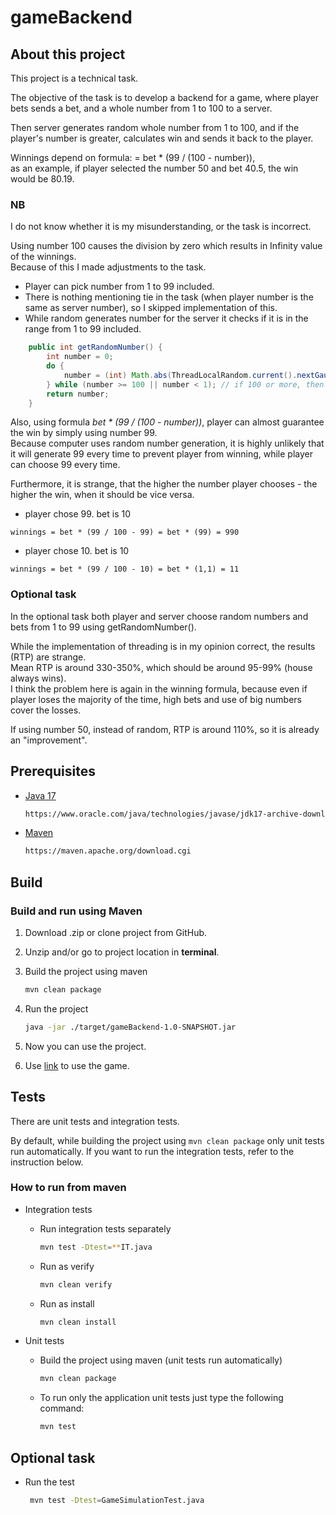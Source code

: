 # gameBackend

## About this project

This project is a technical task. 

The objective of the task is to develop a backend for a game, 
where player bets sends a bet, and a whole number from 1 to 100 to a server. 

Then server generates random whole number from 1 to 100,
and if the player's number is greater, calculates win and sends it back to the player. 

Winnings depend on formula: = bet * (99 / (100 - number)), \
as an example, if player selected the number 50 and bet 40.5, the win would be 80.19.

### NB
I do not know whether it is my misunderstanding, or the task is incorrect. 

Using number 100 causes the division by zero which results in Infinity value of the winnings. \
Because of this I made adjustments to the task.

* Player can pick number from 1 to 99 included.
* There is nothing mentioning tie in the task (when player number is the same as server number), so I skipped implementation of this.
* While random generates number for the server it checks if it is in the range from 1 to 99 included.
```java
    public int getRandomNumber() {
        int number = 0;
        do {
            number = (int) Math.abs(ThreadLocalRandom.current().nextGaussian() * 100.0);
        } while (number >= 100 || number < 1); // if 100 or more, then it crashes the bet * (99.0f / (100 - clientNumber)) formula
        return number;
    }
```

Also, using formula _bet * (99 / (100 - number))_, player can almost guarantee the win by simply using number 99. \
Because computer uses random number generation, it is highly unlikely that it will generate 99 every time to prevent player from winning,
while player can choose 99 every time.

Furthermore, it is strange, that the higher the number player chooses - the higher the win, when it should be vice versa.
- player chose 99. bet is 10
```
winnings = bet * (99 / 100 - 99) = bet * (99) = 990
```
- player chose 10. bet is 10
```
winnings = bet * (99 / 100 - 10) = bet * (1,1) = 11
```

### Optional task
In the optional task both player and server choose random numbers and bets from 1 to 99 using getRandomNumber().

While the implementation of threading is in my opinion correct, the results (RTP) are strange. \
Mean RTP is around 330-350%, which should be around 95-99% (house always wins). \
I think the problem here is again in the winning formula, because even if player loses the majority of the time,
high bets and use of big numbers cover the losses.

If using number 50, instead of random, RTP is around 110%, so it is already an "improvement".

## Prerequisites

* [Java 17](https://www.oracle.com/java/technologies/javase/jdk17-archive-downloads.html)

  ```sh
  https://www.oracle.com/java/technologies/javase/jdk17-archive-downloads.html
  ```

* [Maven](https://maven.apache.org/download.cgi)

  ```sh
  https://maven.apache.org/download.cgi
  ```

## Build

### Build and run using Maven

1. Download .zip or clone project from GitHub.

2. Unzip and/or go to project location in __terminal__.

3. Build the project using maven
   ```sh
   mvn clean package
   ```

4. Run the project
   ```sh
   java -jar ./target/gameBackend-1.0-SNAPSHOT.jar
   ```

5. Now you can use the project.

6. Use [link](http://localhost:8080) to use the game.

## Tests

There are unit tests and integration tests.

By default, while building the project using ```mvn clean package``` only unit tests run automatically.
If you want to run the integration tests, refer to the instruction below.

### How to run from maven

* Integration tests

    - Run integration tests separately
      ```sh
      mvn test -Dtest=**IT.java
      ```
    - Run as verify
      ```sh
      mvn clean verify
      ```
    - Run as install
      ```sh
      mvn clean install
      ```

- Unit tests

    - Build the project using maven (unit tests run automatically)
       ```sh
       mvn clean package
       ```

    - To run only the application unit tests just type the following command:
      ```sh
      mvn test
      ```
      
## Optional task

- Run the test
  
  ```sh
   mvn test -Dtest=GameSimulationTest.java
   ```

